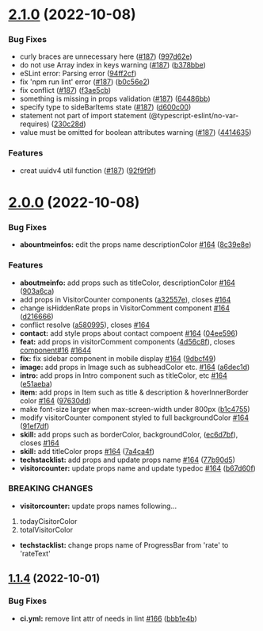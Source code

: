# [2.1.0](https://github.com/modern-agile-team/dev-portfolio/compare/v2.0.0...v2.1.0) (2022-10-08)


### Bug Fixes

* curly braces are unnecessary here ([#187](https://github.com/modern-agile-team/dev-portfolio/issues/187)) ([997d62e](https://github.com/modern-agile-team/dev-portfolio/commit/997d62e33c3ae2ca2584c8a7699463ddaeb8d9a2))
* do not use Array index in keys warning ([#187](https://github.com/modern-agile-team/dev-portfolio/issues/187)) ([b378bbe](https://github.com/modern-agile-team/dev-portfolio/commit/b378bbe8621b680a8ae7d76cdf2f51fa865b4df7))
* eSLint error: Parsing error ([94ff2cf](https://github.com/modern-agile-team/dev-portfolio/commit/94ff2cfc6bc6c4da0f41afa9de1b81d1eac6211b))
* fix 'npm run lint' error ([#187](https://github.com/modern-agile-team/dev-portfolio/issues/187)) ([b0c56e2](https://github.com/modern-agile-team/dev-portfolio/commit/b0c56e2a31e329c285d3dab8593e9e4c498693c3))
* fix conflict ([#187](https://github.com/modern-agile-team/dev-portfolio/issues/187)) ([f3ae5cb](https://github.com/modern-agile-team/dev-portfolio/commit/f3ae5cbbf54b943f8ac5eb9d8f79feb93b9f5c00))
* something is missing in props validation ([#187](https://github.com/modern-agile-team/dev-portfolio/issues/187)) ([64486bb](https://github.com/modern-agile-team/dev-portfolio/commit/64486bb9283999facd1bdbb5d1c7e2a43c1e7b79))
* specify type to sideBarItems state ([#187](https://github.com/modern-agile-team/dev-portfolio/issues/187)) ([d600c00](https://github.com/modern-agile-team/dev-portfolio/commit/d600c0049c1b20c18676845b94676dc82e377c53))
* statement not part of import statement (@typescript-eslint/no-var-requires) ([230c28d](https://github.com/modern-agile-team/dev-portfolio/commit/230c28deb41d51d5b179f94fe94297bb199c953c))
* value must be omitted for boolean attributes warning ([#187](https://github.com/modern-agile-team/dev-portfolio/issues/187)) ([4414635](https://github.com/modern-agile-team/dev-portfolio/commit/4414635d3294d857709a7b5a2f2aeeb19b4c2f70))


### Features

* creat uuidv4 util function ([#187](https://github.com/modern-agile-team/dev-portfolio/issues/187)) ([92f9f9f](https://github.com/modern-agile-team/dev-portfolio/commit/92f9f9f7ab3622734c356492e8827ffc1ddbb09c))

# [2.0.0](https://github.com/modern-agile-team/dev-portfolio/compare/v1.1.4...v2.0.0) (2022-10-08)


### Bug Fixes

* **abountmeinfos:** edit the props name descriptionColor [#164](https://github.com/modern-agile-team/dev-portfolio/issues/164) ([8c39e8e](https://github.com/modern-agile-team/dev-portfolio/commit/8c39e8e7e1580227f7eb1988d6096a543b412348))


### Features

* **aboutmeinfo:** add props such as titleColor, descriptionColor [#164](https://github.com/modern-agile-team/dev-portfolio/issues/164) ([903a6ca](https://github.com/modern-agile-team/dev-portfolio/commit/903a6cafd1bb6f8f2852e865d65092659804fdc1))
* add props in VisitorCounter components ([a32557e](https://github.com/modern-agile-team/dev-portfolio/commit/a32557eca2d41aa31e92f3c4c36139d9cc4fa395)), closes [#164](https://github.com/modern-agile-team/dev-portfolio/issues/164)
* change isHiddenRate props in VisitorComment component [#164](https://github.com/modern-agile-team/dev-portfolio/issues/164) ([d216666](https://github.com/modern-agile-team/dev-portfolio/commit/d21666655775c68f1d96c8e9515640d3d72ddc71))
* conflict resolve ([a580995](https://github.com/modern-agile-team/dev-portfolio/commit/a5809959a7ecfe5e0183a5db46114a90298c0cac)), closes [#164](https://github.com/modern-agile-team/dev-portfolio/issues/164)
* **contact:** add style props about contact compoent [#164](https://github.com/modern-agile-team/dev-portfolio/issues/164) ([04ee596](https://github.com/modern-agile-team/dev-portfolio/commit/04ee59617f374f291cc48592a62f41f41f4fa21a))
* **feat:** add props in visitorComment components ([4d56c8f](https://github.com/modern-agile-team/dev-portfolio/commit/4d56c8f8d5e7beb633c757a27889dee3ec7ee554)), closes [component#16](https://github.com/component/issues/16) [#1644](https://github.com/modern-agile-team/dev-portfolio/issues/1644)
* **fix:** fix sidebar component in mobile display [#164](https://github.com/modern-agile-team/dev-portfolio/issues/164) ([9dbcf49](https://github.com/modern-agile-team/dev-portfolio/commit/9dbcf4923b0ec5da5a7f9f3f7c8978e852366269))
* **image:** add props in Image such as subheadColor etc. [#164](https://github.com/modern-agile-team/dev-portfolio/issues/164) ([a6dec1d](https://github.com/modern-agile-team/dev-portfolio/commit/a6dec1dfa79653d91830c61df249b03bbc190cd6))
* **intro:** add props in Intro component such as titleColor, etc [#164](https://github.com/modern-agile-team/dev-portfolio/issues/164) ([e51aeba](https://github.com/modern-agile-team/dev-portfolio/commit/e51aeba8bffb405b0a5efb1813b6f768a08b3347))
* **item:** add props in Item such as title & description & hoverInnerBorder color [#164](https://github.com/modern-agile-team/dev-portfolio/issues/164) ([97630dd](https://github.com/modern-agile-team/dev-portfolio/commit/97630dd5c247ce34c8ec791ec7968cf70c48e982))
* make font-size larger when max-screen-width under 800px ([b1c4755](https://github.com/modern-agile-team/dev-portfolio/commit/b1c4755497ae6ca9b692d2a8b46f64b3a8a8350d))
* modify visitorCounter component styled to full backgroundColor [#164](https://github.com/modern-agile-team/dev-portfolio/issues/164) ([91ef7df](https://github.com/modern-agile-team/dev-portfolio/commit/91ef7dff86c69810ddbc419d2954c1f5e8a0b720))
* **skill:** add props such as borderColor, backgroundColor, ([ec6d7bf](https://github.com/modern-agile-team/dev-portfolio/commit/ec6d7bfae659cfc706b105b2c75a288e299ad86b)), closes [#164](https://github.com/modern-agile-team/dev-portfolio/issues/164)
* **skill:** add titleColor props [#164](https://github.com/modern-agile-team/dev-portfolio/issues/164) ([7a4ca4f](https://github.com/modern-agile-team/dev-portfolio/commit/7a4ca4f65121ff226b5a825656bbe190585662a8))
* **techstacklist:** add props and update props name [#164](https://github.com/modern-agile-team/dev-portfolio/issues/164) ([77b90d5](https://github.com/modern-agile-team/dev-portfolio/commit/77b90d5e075e63512712bb86ba64da6d5be5a4c7))
* **visitorcounter:** update props name and update typedoc [#164](https://github.com/modern-agile-team/dev-portfolio/issues/164) ([b67d60f](https://github.com/modern-agile-team/dev-portfolio/commit/b67d60f24baf86da0243661b5946d1acd9d26ab2))


### BREAKING CHANGES

* **visitorcounter:** update props names following...
1. todayCisitorColor
2. totalVisitorColor
* **techstacklist:** change props name of ProgressBar from 'rate' to
'rateText'

## [1.1.4](https://github.com/modern-agile-team/dev-portfolio/compare/v1.1.3...v1.1.4) (2022-10-01)


### Bug Fixes

* **ci.yml:** remove lint attr of needs in lint [#166](https://github.com/modern-agile-team/dev-portfolio/issues/166) ([bbb1e4b](https://github.com/modern-agile-team/dev-portfolio/commit/bbb1e4b76c47f2050a650305aa07eaa0393aba57))

